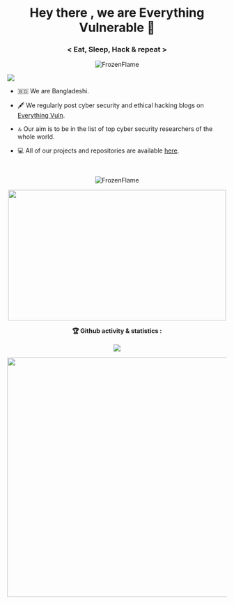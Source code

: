<h1 align="center">Hey there , we are Everything Vulnerable 👋</h1>
<h3 align="center">&lt; Eat, Sleep, Hack & repeat &gt;</h3>
<p align="center"> <img src="https://komarev.com/ghpvc/?username=EverythingVulnerable" alt="FrozenFlame" /> </p>

<img src="https://1.bp.blogspot.com/-4dwyHbZG_fY/YHuvDJxq1ZI/AAAAAAAAAEI/ZWDxWp3bOnAQlSzltqP9GaL90QLRYtPiQCLcBGAsYHQ/s1920/20210407_092348.jpg">

- 🇧🇩 We are Bangladeshi.

- 🖋️‍ We regularly post cyber security and ethical hacking blogs on <a href="https://everythingvuln1.blogspot.com" >Everything Vuln</a>.

- 🔝 Our aim is to be in the list of top cyber security researchers of the whole world.

- 💻 All of our projects and repositories are available <a href="https://github.com/EverythingVulnerable?tab=repositories">here</a>.
<br>

<p align="center"> <img src="https://github-readme-stats.vercel.app/api?username=EverythingVulnerable&show_icons=true&theme=synthwave" alt="FrozenFlame" /> </p>


<p align="center">
<!--
<img height="300px" src="https://github-readme-stats.vercel.app/api/top-langs/?username=EverythingVulnerable&theme=synthwave">
-->
<img height="300px" width="500px" src="https://github-readme-streak-stats.herokuapp.com/?user=EverythingVulnerable&theme=synthwave">
</p>

<p align="center">
<b>🏆 Github activity & statistics :</b><br><br>
<img src="https://activity-graph.herokuapp.com/graph?username=EverythingVulnerable&bg_color=2B213A&color=E5289E&line=DA5B0B&point=E1E8EB">
</p>
<p align="center">
<img align="center" width=550 src="https://github-profile-trophy.vercel.app/?username=EverythingVulnerable&theme=dracula&no-frame=true&title=Followers,Stars,Commit,Repository,Issues"/>
</p>
